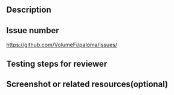 ## Description

## Issue number
https://github.com/VolumeFi/paloma/issues/<ticket>

## Testing steps for reviewer

## Screenshot or related resources(optional)
